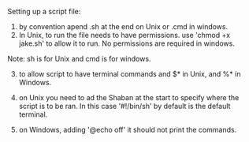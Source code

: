 Setting up a script file:

1. by convention apend .sh at the end on Unix or .cmd in windows.
2. In Unix, to run the file needs to have permissions. use 'chmod +x jake.sh' to allow it to run. No permissions are required in windows.

Note: sh is for Unix and cmd is for windows. 

3. to allow script to have terminal commands and $* in Unix, and %* in Windows.

4. on Unix you need to ad the Shaban at the start to specify where the script is to be ran. In this case '#!/bin/sh' by default is the default terminal.

5. on Windows, adding '@echo off' it should not print the commands. 